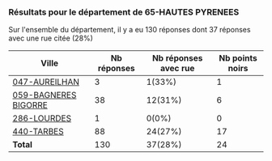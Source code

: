 ### Résultats pour le département de 65-HAUTES PYRENEES

Sur l'ensemble du département, il y a eu 130 réponses dont 37 réponses avec une rue citée (28%)

| Ville | Nb réponses | Nb réponses avec rue | Nb points noirs |
|-------------|-------------|----------------------|-----------------|
|<a href='047-AUREILHAN.md'>047-AUREILHAN</a>|3|1(33%)|1|
|<a href='059-BAGNERES BIGORRE.md'>059-BAGNERES BIGORRE</a>|38|12(31%)|6|
|<a href='286-LOURDES.md'>286-LOURDES</a>|1|0(0%)|0|
|<a href='440-TARBES.md'>440-TARBES</a>|88|24(27%)|17|
| **Total** |130|37(28%)|24|
